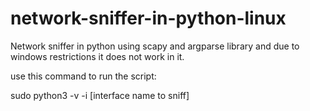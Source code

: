 # network-sniffer-in-python-linux
Network sniffer in python using scapy and argparse library and due to windows restrictions it does not work in it.

use this command to run the script:

sudo python3 -v -i [interface name to sniff] 
